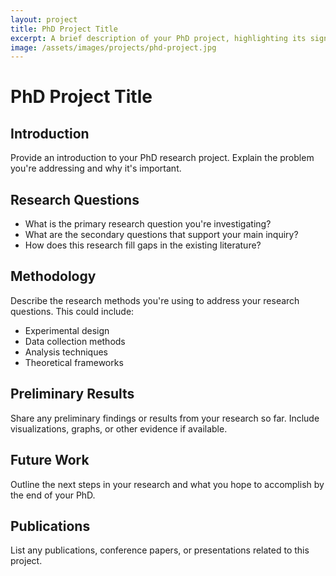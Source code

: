 ```yaml
---
layout: project
title: PhD Project Title
excerpt: A brief description of your PhD project, highlighting its significance and objectives.
image: /assets/images/projects/phd-project.jpg
---
```


# PhD Project Title

## Introduction

Provide an introduction to your PhD research project. Explain the problem you're addressing and why it's important.

## Research Questions

- What is the primary research question you're investigating?
- What are the secondary questions that support your main inquiry?
- How does this research fill gaps in the existing literature?

## Methodology

Describe the research methods you're using to address your research questions. This could include:

- Experimental design
- Data collection methods
- Analysis techniques
- Theoretical frameworks

## Preliminary Results

Share any preliminary findings or results from your research so far. Include visualizations, graphs, or other evidence if available.

## Future Work

Outline the next steps in your research and what you hope to accomplish by the end of your PhD.

## Publications

List any publications, conference papers, or presentations related to this project.
